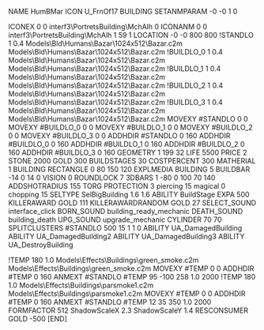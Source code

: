NAME HumBMar
ICON U_FrnOf17
BUILDING
SETANMPARAM -0 -0 1 0

ICONEX 0 0 interf3\PortretsBuilding\MchAlh 0
ICONANM 0 0 interf3\PortretsBuilding\MchAlh 1 59 1
LOCATION -0 -0 800 800
!STANDLO      1 0.4 Models\Bld\Humans\Bazar\1024x512\Bazar.c2m Models\Bld\Humans\Bazar\1024x512\Bazar.c2m
!BUILDLO_0    1 0.4 Models\Bld\Humans\Bazar\1024x512\Bazar.c2m Models\Bld\Humans\Bazar\1024x512\Bazar.c2m
!BUILDLO_1    1 0.4 Models\Bld\Humans\Bazar\1024x512\Bazar.c2m Models\Bld\Humans\Bazar\1024x512\Bazar.c2m
!BUILDLO_2    1 0.4 Models\Bld\Humans\Bazar\1024x512\Bazar.c2m Models\Bld\Humans\Bazar\1024x512\Bazar.c2m
!BUILDLO_3    1 0.4 Models\Bld\Humans\Bazar\1024x512\Bazar.c2m Models\Bld\Humans\Bazar\1024x512\Bazar.c2m
MOVEXY #STANDLO   0 0
MOVEXY #BUILDLO_0 0 0
MOVEXY #BUILDLO_1 0 0
MOVEXY #BUILDLO_2 0 0
MOVEXY #BUILDLO_3 0 0
ADDHDIR #STANDLO 0 160
ADDHDIR #BUILDLO_0 0 160
ADDHDIR #BUILDLO_1 0 160
ADDHDIR #BUILDLO_2 0 160
ADDHDIR #BUILDLO_3 0 160
GEOMETRY 1 199 32
LIFE     5500
PRICE 2 STONE 2000 GOLD 300 
BUILDSTAGES 30
COSTPERCENT 300
MATHERIAL 1 BUILDING
RECTANGLE    0 80 150 120
EXPLMEDIA BUILDING 5
BUILDBAR -14 0 14 0
VISION 0
ROUNDLOCK 7
3DBARS 1 -80 0 100 70 140
ADDSHOTRADIUS 155
TORG
PROTECTION 3 piercing 15 magical 0 chopping 15
SELTYPE SelBigBuilding 1.6 1.6
ABILITY BuildStage
EXPA 500
KILLERAWARD             GOLD 111
KILLERAWARDRANDOM       GOLD 27
SELECT_SOUND interface_click
BORN_SOUND building_ready_mechanic
DEATH_SOUND building_death
UPG_SOUND upgrade_mechanic
CYLINDER 70 70
SPLITCLUSTERS #STANDLO 500 15 1 1 0
ABILITY UA_DamagedBuilding
ABILITY UA_DamagedBuilding2
ABILITY UA_DamagedBuilding3
ABILITY UA_DestroyBuilding

!TEMP 180 1.0 Models\Effects\Buildings\green_smoke.c2m Models\Effects\Buildings\green_smoke.c2m
MOVEXY  #TEMP 0 0
ADDHDIR #TEMP 0 160
ANMEXT #STANDLO #TEMP 95 -100  258 1.0 2000
!TEMP 180 1.0 Models\Effects\Buildings\parsmoke1.c2m Models\Effects\Buildings\parsmoke1.c2m
MOVEXY  #TEMP 0 0
ADDHDIR #TEMP 0 160
ANMEXT #STANDLO #TEMP 12 35 350 1.0 2000
FORMFACTOR 512
ShadowScaleX 2.3
ShadowScaleY 1.4
RESCONSUMER GOLD -500
[END]
